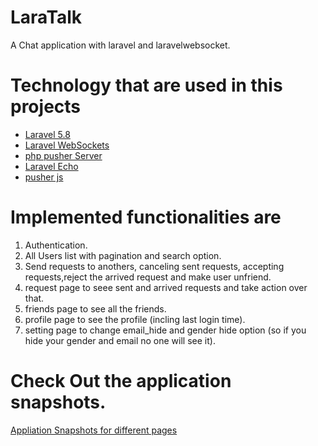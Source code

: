 # LaraTalk
A Chat application with laravel and laravelwebsocket.


# Technology that are used in this projects
* [Laravel 5.8](https://laravel.com/docs/5.8)
* [Laravel WebSockets](https://docs.beyondco.de/laravel-websockets/1.0/getting-started/introduction.html)
* [php pusher Server](https://github.com/pusher/pusher-http-php)
* [Laravel Echo](https://github.com/laravel/echo)
* [pusher js](https://github.com/pusher/pusher-js)


# Implemented functionalities are

1. Authentication.
2. All Users list with pagination and search option.
3. Send requests to anothers, canceling sent requests, accepting requests,reject the arrived request and make user unfriend.
4. request page to seee sent and arrived requests and take action over that.
5. friends page to see all the friends.
6. profile page to see the profile (incling last login time).
7. setting page to change email_hide and gender hide option (so if you hide your gender and email no one will see it).


# Check Out the application snapshots.

[Appliation Snapshots for different pages](https://github.com/keshav98/LaraTalk/tree/master/public/assets/images)
